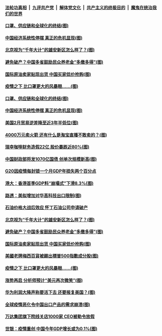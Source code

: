 ####  [法轮功真相](../../../../basic/blob/master/README.md?t=04032030) &nbsp;|&nbsp; [九评共产党](../../../../9ping.md/blob/master/README.md?t=04032030) &nbsp;|&nbsp; [解体党文化](../../../../jtdwh.md/blob/master/README.md?t=04032030)  &nbsp;|&nbsp; [共产主义的终极目的](../../../../gczydzjmd.md/blob/master/README.md?t=04032030) &nbsp;|&nbsp; [魔鬼在统治我们的世界](../../../../mgztzwmdsj.md/blob/master/README.md?t=04032030) 

#### [口罩、供应链和全球化的终结(图)](../pages/p5/928442.md?t=04032030) 

#### [中国经济系统性停摆 真正的危机显现(图)](../pages/p5/928404.md?t=04032030) 

#### [北京视为“千年大计”的雄安新区怎么样了？(图)](../pages/p5/928395.md?t=04032030) 

#### [避免破产？中国多省鼓励民众养老金“多缴多得”(图)](../pages/p5/928387.md?t=04032030) 

#### [国际原油卖家贴现出货 中国买家低价抢购(图)](../pages/p5/928371.md?t=04032030) 

#### [疫情之下 比口罩更大的风暴眼……(图)](../pages/p5/928331.md?t=04032030) 

#### [口罩、供应链和全球化的终结(图)](../pages/p5/928442.md?t=04032030) 

#### [中国经济系统性停摆 真正的危机显现(图)](../pages/p5/928404.md?t=04032030) 

#### [美国2月贸易逆差降至近3年半低位(图)](../pages/p5/928432.md?t=04032030) 

#### [4000万元卖火箭 还有什么是淘宝直播不敢卖的？(图)](../pages/p5/928429.md?t=04032030) 

#### [瑞幸咖啡财务造假22亿 股价暴跌近80%(图)](../pages/p5/928431.md?t=04032030) 

#### [中国财政部将发1070亿国债 创单次规模新高(图)](../pages/p5/928427.md?t=04032030) 

#### [G20因疫情每封锁一个月GDP年损失两个百分点](../pages/p5/928420.md?t=04032030) 

#### [港大：香港首季GDP料“崩塌式”下滑8.3%(图)](../pages/p5/928414.md?t=04032030) 

#### [路透：美拟增加对华高科技出口限制(图)](../pages/p5/928410.md?t=04032030) 

#### [石油价格大战后效应 怀丁石油公司申请破产](../pages/p5/928398.md?t=04032030) 

#### [北京视为“千年大计”的雄安新区怎么样了？(图)](../pages/p5/928395.md?t=04032030) 

#### [避免破产？中国多省鼓励民众养老金“多缴多得”(图)](../pages/p5/928387.md?t=04032030) 

#### [国际原油卖家贴现出货 中国买家低价抢购(图)](../pages/p5/928371.md?t=04032030) 

#### [美國老牌梅西百貨被踢出標普500指數成分股(图)](../pages/p5/928339.md?t=04032030) 

#### [疫情之下 比口罩更大的风暴眼……(图)](../pages/p5/928331.md?t=04032030) 

#### [涨势再启 分析师预计“美元再次微笑”(图)](../pages/p5/928302.md?t=04032030) 

#### [华为利润大降声称要活下去 还要报复美国？(图)](../pages/p5/928296.md?t=04032030) 

#### [全球疫情恶化令中国出口产品的需求崩溃(图)](../pages/p5/928325.md?t=04032030) 

#### [万达集团旗下院线关店1000家 CEO被勒令放假](../pages/p5/928313.md?t=04032030) 

#### [世银：疫情重创 中国今年GDP增长或为0.1%(图)](../pages/p5/928304.md?t=04032030) 

